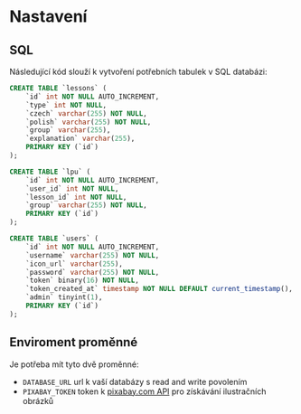 # Nastavení
## SQL
Následující kód slouží k vytvoření potřebních tabulek v SQL databázi:
```sql
CREATE TABLE `lessons` (
	`id` int NOT NULL AUTO_INCREMENT,
	`type` int NOT NULL,
	`czech` varchar(255) NOT NULL,
	`polish` varchar(255) NOT NULL,
	`group` varchar(255),
	`explanation` varchar(255),
	PRIMARY KEY (`id`)
);

CREATE TABLE `lpu` (
	`id` int NOT NULL AUTO_INCREMENT,
	`user_id` int NOT NULL,
	`lesson_id` int NOT NULL,
	`group` varchar(255) NOT NULL,
	PRIMARY KEY (`id`)
);

CREATE TABLE `users` (
	`id` int NOT NULL AUTO_INCREMENT,
	`username` varchar(255) NOT NULL,
	`icon_url` varchar(255),
	`password` varchar(255) NOT NULL,
	`token` binary(16) NOT NULL,
	`token_created_at` timestamp NOT NULL DEFAULT current_timestamp(),
	`admin` tinyint(1),
	PRIMARY KEY (`id`)
);
```

## Enviroment proměnné
Je potřeba mít tyto dvě proměnné:
 - `DATABASE_URL` url k vaší databázy s read and write povolením
 - `PIXABAY_TOKEN` token k [pixabay.com API](https://pixabay.com/api/docs/) pro získávání ilustračních obrázků